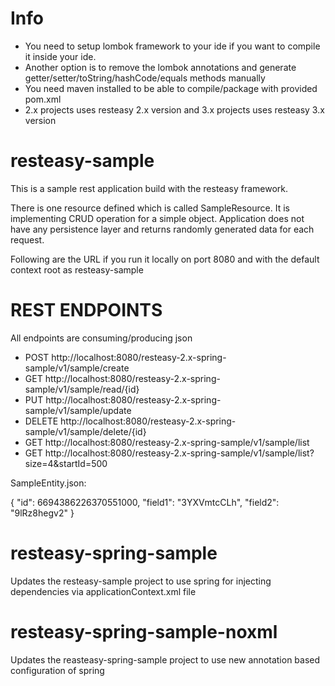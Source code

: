 Info
============
- You need to setup lombok framework to your ide if you want to compile it inside your ide.
- Another option is to remove the lombok annotations and generate getter/setter/toString/hashCode/equals methods manually
- You need maven installed to be able to compile/package with provided pom.xml
- 2.x projects uses resteasy 2.x version and 3.x projects uses resteasy 3.x version

resteasy-sample
===============

This is a sample rest application build with the resteasy framework.


There is one resource defined which is called SampleResource. It is implementing CRUD operation for a simple object. Application does not have any persistence layer and returns randomly generated data for each request.


Following are the URL if you run it locally on port 8080 and with the default context root as resteasy-sample


REST ENDPOINTS
===============

All endpoints are consuming/producing json 


- POST    http://localhost:8080/resteasy-2.x-spring-sample/v1/sample/create
- GET     http://localhost:8080/resteasy-2.x-spring-sample/v1/sample/read/{id}
- PUT     http://localhost:8080/resteasy-2.x-spring-sample/v1/sample/update
- DELETE  http://localhost:8080/resteasy-2.x-spring-sample/v1/sample/delete/{id}
- GET  http://localhost:8080/resteasy-2.x-spring-sample/v1/sample/list
- GET  http://localhost:8080/resteasy-2.x-spring-sample/v1/sample/list?size=4&startId=500


SampleEntity.json:

{
"id": 6694386226370551000,
"field1": "3YXVmtcCLh",
"field2": "9lRz8hegv2"
}


resteasy-spring-sample
======================

Updates the resteasy-sample project to use spring for injecting dependencies via applicationContext.xml file


resteasy-spring-sample-noxml
============================

Updates the reasteasy-spring-sample project to use new annotation based configuration of spring

